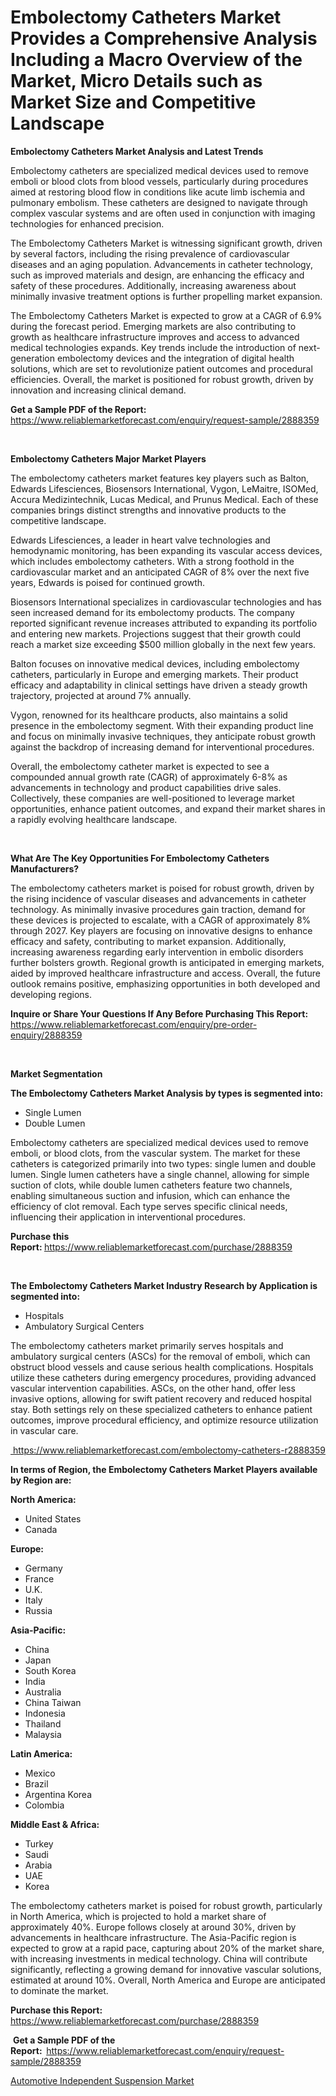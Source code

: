 <p><h1>Embolectomy Catheters Market Provides a Comprehensive Analysis Including a Macro Overview of the Market, Micro Details such as Market Size and Competitive Landscape</h1></p><p><strong>Embolectomy Catheters Market Analysis and Latest Trends</strong></p>
<p><p>Embolectomy catheters are specialized medical devices used to remove emboli or blood clots from blood vessels, particularly during procedures aimed at restoring blood flow in conditions like acute limb ischemia and pulmonary embolism. These catheters are designed to navigate through complex vascular systems and are often used in conjunction with imaging technologies for enhanced precision.</p><p>The Embolectomy Catheters Market is witnessing significant growth, driven by several factors, including the rising prevalence of cardiovascular diseases and an aging population. Advancements in catheter technology, such as improved materials and design, are enhancing the efficacy and safety of these procedures. Additionally, increasing awareness about minimally invasive treatment options is further propelling market expansion.</p><p>The Embolectomy Catheters Market is expected to grow at a CAGR of 6.9% during the forecast period. Emerging markets are also contributing to growth as healthcare infrastructure improves and access to advanced medical technologies expands. Key trends include the introduction of next-generation embolectomy devices and the integration of digital health solutions, which are set to revolutionize patient outcomes and procedural efficiencies. Overall, the market is positioned for robust growth, driven by innovation and increasing clinical demand.</p></p>
<p><strong>Get a Sample PDF of the Report:&nbsp;</strong> <a href="https://www.reliablemarketforecast.com/enquiry/request-sample/2888359?utm_campaign=3182&utm_medium=2&utm_source=Github&utm_content=ia&utm_term=14032025&utm_id=embolectomy-catheters">https://www.reliablemarketforecast.com/enquiry/request-sample/2888359</a></p>
<p>&nbsp;</p>
<p><strong>Embolectomy Catheters Major Market Players</strong></p>
<p><p>The embolectomy catheters market features key players such as Balton, Edwards Lifesciences, Biosensors International, Vygon, LeMaitre, ISOMed, Accura Medizintechnik, Lucas Medical, and Prunus Medical. Each of these companies brings distinct strengths and innovative products to the competitive landscape.</p><p>Edwards Lifesciences, a leader in heart valve technologies and hemodynamic monitoring, has been expanding its vascular access devices, which includes embolectomy catheters. With a strong foothold in the cardiovascular market and an anticipated CAGR of 8% over the next five years, Edwards is poised for continued growth.</p><p>Biosensors International specializes in cardiovascular technologies and has seen increased demand for its embolectomy products. The company reported significant revenue increases attributed to expanding its portfolio and entering new markets. Projections suggest that their growth could reach a market size exceeding $500 million globally in the next few years.</p><p>Balton focuses on innovative medical devices, including embolectomy catheters, particularly in Europe and emerging markets. Their product efficacy and adaptability in clinical settings have driven a steady growth trajectory, projected at around 7% annually.</p><p>Vygon, renowned for its healthcare products, also maintains a solid presence in the embolectomy segment. With their expanding product line and focus on minimally invasive techniques, they anticipate robust growth against the backdrop of increasing demand for interventional procedures.</p><p>Overall, the embolectomy catheter market is expected to see a compounded annual growth rate (CAGR) of approximately 6-8% as advancements in technology and product capabilities drive sales. Collectively, these companies are well-positioned to leverage market opportunities, enhance patient outcomes, and expand their market shares in a rapidly evolving healthcare landscape.</p></p>
<p>&nbsp;</p>
<p><strong>What Are The Key Opportunities For Embolectomy Catheters Manufacturers?</strong></p>
<p><p>The embolectomy catheters market is poised for robust growth, driven by the rising incidence of vascular diseases and advancements in catheter technology. As minimally invasive procedures gain traction, demand for these devices is projected to escalate, with a CAGR of approximately 8% through 2027. Key players are focusing on innovative designs to enhance efficacy and safety, contributing to market expansion. Additionally, increasing awareness regarding early intervention in embolic disorders further bolsters growth. Regional growth is anticipated in emerging markets, aided by improved healthcare infrastructure and access. Overall, the future outlook remains positive, emphasizing opportunities in both developed and developing regions.</p></p>
<p><strong>Inquire or Share Your Questions If Any Before Purchasing This Report:</strong> <a href="https://www.reliablemarketforecast.com/enquiry/pre-order-enquiry/2888359?utm_campaign=3182&utm_medium=2&utm_source=Github&utm_content=ia&utm_term=14032025&utm_id=embolectomy-catheters">https://www.reliablemarketforecast.com/enquiry/pre-order-enquiry/2888359</a></p>
<p>&nbsp;</p>
<p><strong>Market Segmentation</strong></p>
<p><strong>The Embolectomy Catheters Market Analysis by types is segmented into:</strong></p>
<p><ul><li>Single Lumen</li><li>Double Lumen</li></ul></p>
<p><p>Embolectomy catheters are specialized medical devices used to remove emboli, or blood clots, from the vascular system. The market for these catheters is categorized primarily into two types: single lumen and double lumen. Single lumen catheters have a single channel, allowing for simple suction of clots, while double lumen catheters feature two channels, enabling simultaneous suction and infusion, which can enhance the efficiency of clot removal. Each type serves specific clinical needs, influencing their application in interventional procedures.</p></p>
<p><strong>Purchase this Report:&nbsp;</strong><a href="https://www.reliablemarketforecast.com/purchase/2888359?utm_campaign=3182&utm_medium=2&utm_source=Github&utm_content=ia&utm_term=14032025&utm_id=embolectomy-catheters">https://www.reliablemarketforecast.com/purchase/2888359</a></p>
<p>&nbsp;</p>
<p><strong>The Embolectomy Catheters Market Industry Research by Application is segmented into:</strong></p>
<p><ul><li>Hospitals</li><li>Ambulatory Surgical Centers</li></ul></p>
<p><p>The embolectomy catheters market primarily serves hospitals and ambulatory surgical centers (ASCs) for the removal of emboli, which can obstruct blood vessels and cause serious health complications. Hospitals utilize these catheters during emergency procedures, providing advanced vascular intervention capabilities. ASCs, on the other hand, offer less invasive options, allowing for swift patient recovery and reduced hospital stay. Both settings rely on these specialized catheters to enhance patient outcomes, improve procedural efficiency, and optimize resource utilization in vascular care.</p></p>
<p><a href="https://www.reliablemarketforecast.com/embolectomy-catheters-r2888359?utm_campaign=3182&utm_medium=2&utm_source=Github&utm_content=ia&utm_term=14032025&utm_id=embolectomy-catheters">&nbsp;https://www.reliablemarketforecast.com/embolectomy-catheters-r2888359</a></p>
<p><strong>In terms of Region, the Embolectomy Catheters Market Players available by Region are:</strong></p>
<p>
    <p> <strong> North America: </strong>
        <ul>
            <li>United States</li>
            <li>Canada</li>
        </ul>
        </p> 
    <p> <strong> Europe: </strong>
        <ul>
            <li>Germany</li>
            <li>France</li>
            <li>U.K.</li>
            <li>Italy</li>
            <li>Russia</li>
        </ul>
        </p> 
    <p> <strong> Asia-Pacific: </strong>
        <ul>
            <li>China</li>
            <li>Japan</li>
            <li>South Korea</li>
            <li>India</li>
            <li>Australia</li>
            <li>China Taiwan</li>
            <li>Indonesia</li>
            <li>Thailand</li>
            <li>Malaysia</li>
        </ul>
        </p> 
    <p> <strong> Latin America: </strong>
        <ul>
            <li>Mexico</li>
            <li>Brazil</li>
            <li>Argentina Korea</li>
            <li>Colombia</li>
        </ul>
        </p> 
    <p> <strong> Middle East & Africa: </strong>
        <ul>
            <li>Turkey</li>
            <li>Saudi</li>
            <li>Arabia</li>
            <li>UAE</li>
            <li>Korea</li>
        </ul>
    </p>
    </p>
<p><p>The embolectomy catheters market is poised for robust growth, particularly in North America, which is projected to hold a market share of approximately 40%. Europe follows closely at around 30%, driven by advancements in healthcare infrastructure. The Asia-Pacific region is expected to grow at a rapid pace, capturing about 20% of the market share, with increasing investments in medical technology. China will contribute significantly, reflecting a growing demand for innovative vascular solutions, estimated at around 10%. Overall, North America and Europe are anticipated to dominate the market.</p></p>
<p><strong>Purchase this Report: </strong><a href="https://www.reliablemarketforecast.com/purchase/2888359?utm_campaign=3182&utm_medium=2&utm_source=Github&utm_content=ia&utm_term=14032025&utm_id=embolectomy-catheters">https://www.reliablemarketforecast.com/purchase/2888359</a></p>
<p>&nbsp;<strong>Get a Sample PDF of the Report:&nbsp;&nbsp;</strong><a href="https://www.reliablemarketforecast.com/enquiry/request-sample/2888359?utm_campaign=3182&utm_medium=2&utm_source=Github&utm_content=ia&utm_term=14032025&utm_id=embolectomy-catheters">https://www.reliablemarketforecast.com/enquiry/request-sample/2888359</a></p>
<p><strong></strong></p>
<p><p><a href="https://github.com/kaqiewan/Market-Research-Report-List-1/blob/main/automotive-independent-suspension-market.md?utm_campaign=3182&utm_medium=2&utm_source=Github&utm_content=ia&utm_term=14032025&utm_id=embolectomy-catheters">Automotive Independent Suspension Market</a></p></p>